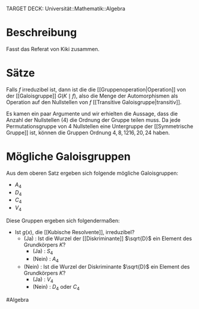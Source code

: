 TARGET DECK: Universität::Mathematik::Algebra

# Beschreibung
Fasst das Referat von Kiki zusammen.

# Sätze
Falls $f$ irreduzibel ist, dann ist die die [[Gruppenoperation|Operation]] von der [[Galoisgruppe]] $G(K\mid f)$, also die Menge der Automorphismen als Operation auf den Nullstellen von $f$ [[Transitive Galoisgruppe|transitiv]].

Es kamen ein paar Argumente und wir erhielten die Aussage, dass die Anzahl der Nullstellen ($4$) die Ordnung der Gruppe teilen muss. Da jede Permutationsgruppe von $4$ Nullstellen eine Untergruppe der [[Symmetrische Gruppe]] ist, können die Gruppen Ordnung $4, 8, 12 16, 20, 24$ haben.

# Mögliche Galoisgruppen
Aus dem oberen Satz ergeben sich folgende mögliche Galoisgruppen:
- $A_{4}$
- $D_4$
- $C_4$
- $V_4$

Diese Gruppen ergeben sich folgendermaßen:
- Ist $g(x)$, die [[Kubische Resolvente]], irreduzibel?
	- (Ja) : Ist die Wurzel der [[Diskriminante]] $\sqrt{D}$ ein Element des Grundkörpers $K$?
		- (Ja) : $S_4$
		- (Nein) : $A_4$ 
	- (Nein) : Ist die Wurzel der Diskriminante $\sqrt{D}$ ein Element des Grundkörpers $K$?
		- (Ja) : $V_4$
		- (Nein) : $D_4$ oder $C_4$



$\newcommand{\Q}{\mathbb Q}$
$\newcommand{\R}{\mathbb R}$
$\newcommand{\C}{\mathbb C}$
$\newcommand{\F}{\mathbb F}$
$\newcommand{\Z}{\mathbb Z}$
$\newcommand{\N}{\mathbb N}$
$\newcommand{\a}{\alpha}$

#Algebra 


